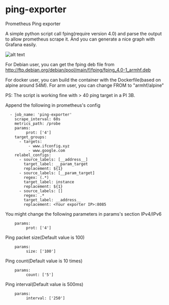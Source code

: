 # ping-exporter
Prometheus Ping exporter

A simple python script call fping(require version 4.0) and parse the output to allow prometheus scrape it. And you can generate a nice graph with Grafana easily.

![alt text](https://raw.githubusercontent.com/frankiexyz/ping-exporter/master/ping.png)

For Debian user, you can get the fping deb file from http://ftp.debian.org/debian/pool/main/f/fping/fping_4.0-1_armhf.deb

For docker user, you can build the container with the Dockerfile(based on alpine around 54M). For arm user, you can change FROM to "armhf/alpine"

PS: The script is working fine with > 40 ping target in a PI 3B.

Append the following in prometheus's config
```
  - job_name: 'ping-exporter'
    scrape_interval: 60s
    metrics_path: /probe
    params:                                         
         prot: ['4']                  
    target_groups:
      - targets:
          - www.ifconfig.xyz
          - www.google.com
    relabel_configs:
      - source_labels: [__address__]
        target_label: __param_target
        replacement: ${1}
      - source_labels: [__param_target]
        regex: (.*)
        target_label: instance
        replacement: ${1}
      - source_labels: []
        regex: .*
        target_label: __address__
        replacement: <Your exporter IP>:8085  
```

You might change the following parameters in params's section
IPv4/IPv6
```
    params:                                         
         prot: ['4']                  

```
Ping packet size(Default value is 100)
```
    params:                                         
         size: ['100']                 

```
Ping count(Default value is 10 times)
```
    params:                                         
         count: ['5']                 

```
Ping interval(Default value is 500ms)
```
    params:                                         
         interval: ['250']                 

```
